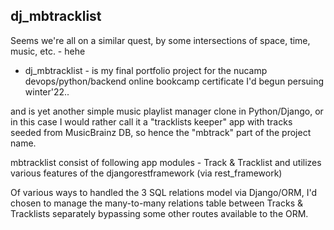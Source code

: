 ## dj_mbtracklist

Seems we're all on a similar quest, by some intersections of space, time, music, etc. - hehe

- dj_mbtracklist - is my final portfolio project for the nucamp devops/python/backend online bookcamp certificate I'd begun persuing winter'22..

and is yet another simple music playlist manager clone in Python/Django, or in this case I would rather call it a "tracklists keeper" app with tracks seeded from MusicBrainz DB, so hence the "mbtrack" part of the project name.

mbtracklist consist of following app modules - Track & Tracklist and utilizes various features of the djangorestframework (via rest_framework)

Of various ways to handled the 3 SQL relations model via Django/ORM, I'd chosen to manage the many-to-many relations table between Tracks & Tracklists separately bypassing some other routes available to the ORM.
